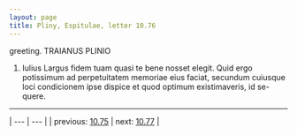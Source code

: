 ```yaml
---
layout: page
title: Pliny, Espitulae, letter 10.76
---
```


greeting. TRAIANUS PLINIO



1. Iulius Largus fidem tuam quasi te bene nosset elegit. Quid ergo potissimum ad perpetuitatem memoriae eius faciat, secundum cuiusque loci condicionem ipse dispice et quod optimum existimaveris, id se-quere.



---

| --- | --- |
| previous: [10.75](../10.75/) | next: [10.77](../10.77/) |
